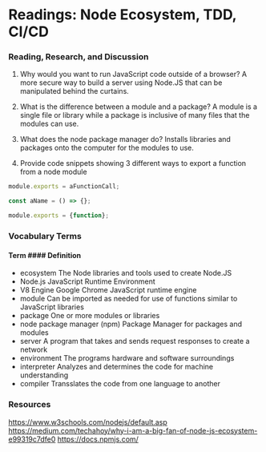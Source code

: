 # Readings: Node Ecosystem, TDD, CI/CD

### Reading, Research, and Discussion

   1. Why would you want to run JavaScript code outside of a browser?
   A more secure way to build a server using Node.JS that can be manipulated behind the curtains.
   
   2. What is the difference between a module and a package?
   A module is a single file or library while a package is inclusive of many files that the modules can use.
   
   3. What does the node package manager do?
   Installs libraries and packages onto the computer for the modules to use.
   
   4. Provide code snippets showing 3 different ways to export a function from a node module
  
   ```js
   module.exports = aFunctionCall;
   ```
   ```js
   const aName = () => {};
   ```
   ```js
   module.exports = {function};
   ```
   
   
### Vocabulary Terms

#### Term                        #### Definition
- ecosystem                   The Node libraries and tools used to create Node.JS
- Node.js                     JavaScript Runtime Environment
- V8 Engine                   Google Chrome JavaScript runtime engine
- module                      Can be imported as needed for use of functions similar to JavaScript libraries
- package                     One or more modules or libraries
- node package manager (npm)  Package Manager for packages and modules
- server                      A program that takes and sends request responses to create a network
- environment                 The programs hardware and software surroundings
- interpreter                 Analyzes and determines the code for machine understanding
- compiler                    Transslates the code from one language to another


### Resources
https://www.w3schools.com/nodejs/default.asp
https://medium.com/techahoy/why-i-am-a-big-fan-of-node-js-ecosystem-e99319c7dfe0
https://docs.npmjs.com/